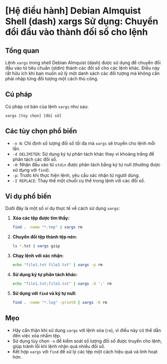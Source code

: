 # [Hệ điều hành] Debian Almquist Shell (dash) xargs Sử dụng: Chuyển đổi đầu vào thành đối số cho lệnh

## Tổng quan
Lệnh `xargs` trong shell Debian Almquist (dash) được sử dụng để chuyển đổi đầu vào từ tiêu chuẩn (stdin) thành các đối số cho các lệnh khác. Điều này rất hữu ích khi bạn muốn xử lý một danh sách các đối tượng mà không cần phải nhập từng đối tượng một cách thủ công.

## Cú pháp
Cú pháp cơ bản của lệnh `xargs` như sau:
```
xargs [tùy chọn] [đối số]
```

## Các tùy chọn phổ biến
- `-n N`: Chỉ định số lượng đối số tối đa mà `xargs` sẽ truyền cho lệnh mỗi lần.
- `-d DELIMITER`: Sử dụng ký tự phân tách khác thay vì khoảng trắng để phân tách các đối số.
- `-0`: Nhận đầu vào từ `stdin` được phân tách bằng ký tự null (thường được sử dụng với `find`).
- `-p`: Trước khi thực hiện lệnh, yêu cầu xác nhận từ người dùng.
- `-I REPLACE`: Thay thế một chuỗi cụ thể trong lệnh với các đối số.

## Ví dụ phổ biến
Dưới đây là một số ví dụ thực tế về cách sử dụng `xargs`:

1. **Xóa các tệp được tìm thấy:**
   ```bash
   find . -name "*.tmp" | xargs rm
   ```

2. **Chuyển đổi tệp thành tệp nén:**
   ```bash
   ls *.txt | xargs gzip
   ```

3. **Chạy lệnh với xác nhận:**
   ```bash
   echo "file1.txt file2.txt" | xargs -p rm
   ```

4. **Sử dụng ký tự phân tách khác:**
   ```bash
   echo "file1.txt;file2.txt" | xargs -d ';' rm
   ```

5. **Sử dụng với `find` và ký tự null:**
   ```bash
   find . -name "*.log" -print0 | xargs -0 rm
   ```

## Mẹo
- Hãy cẩn thận khi sử dụng `xargs` với lệnh xóa (`rm`), vì điều này có thể dẫn đến việc xóa nhầm tệp.
- Sử dụng tùy chọn `-n` để kiểm soát số lượng đối số được truyền cho lệnh, giúp tránh lỗi khi lệnh nhận quá nhiều đối số.
- Kết hợp `xargs` với `find` để xử lý các tệp một cách hiệu quả và linh hoạt hơn.